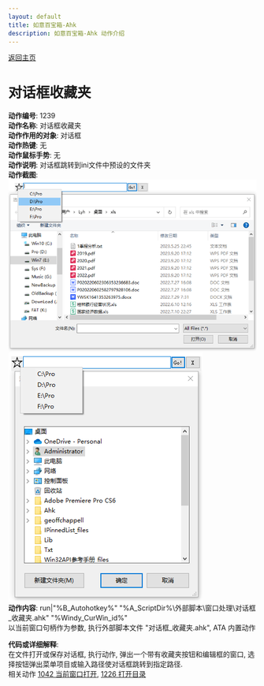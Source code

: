 ```yaml
---
layout: default
title: 如意百宝箱-Ahk
description: 如意百宝箱-Ahk 动作介绍
---
```

<link rel="stylesheet" href="../actions/css/atom-one-light.min.css">
<script src="../actions/js/highlight.min.js"></script>
<script>hljs.highlightAll();</script>

[返回主页](../index.md)

# [](#header-2) 对话框收藏夹

**动作编号**: 1239  
**动作名称**: 对话框收藏夹  
**动作作用的对象**: 对话框  
**动作热键**: 无  
**动作鼠标手势**: 无  
**动作说明**: 对话框跳转到ini文件中预设的文件夹  
**动作截图**:  
  ![对话框收藏夹](img1/1239-1.png)  
  ![对话框收藏夹](img1/1239-2.png)  
**动作内容**: run|"%B_Autohotkey%" "%A_ScriptDir%\外部脚本\窗口处理\对话框_收藏夹.ahk" "%Windy_CurWin_id%"  
以当前窗口句柄作为参数, 执行外部脚本文件 "对话框_收藏夹.ahk", ATA 内置动作  

**代码或详细解释**:  
在文件打开或保存对话框, 执行动作, 弹出一个带有收藏夹按钮和编辑框的窗口, 选择按钮弹出菜单项目或输入路径使对话框跳转到指定路径.  
相关动作 [1042 当前窗口打开](1042.md), [1226 打开目录](1226.md)